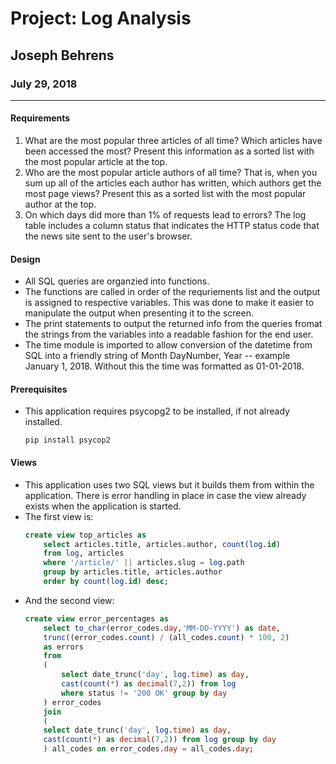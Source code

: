 # Project: Log Analysis

## Joseph Behrens

### July 29, 2018

---

#### Requirements

1.  What are the most popular three articles of all time? Which articles have been accessed the most? Present this information as a sorted list with the most popular article at the top.
2. Who are the most popular article authors of all time? That is, when you sum up all of the articles each author has written, which authors get the most page views? Present this as a sorted list with the most popular author at the top.
3. On which days did more than 1% of requests lead to errors? The log table includes a column status that indicates the HTTP status code that the news site sent to the user's browser.

#### Design

- All SQL queries are organzied into functions.
- The functions are called in order of the requriements list and the output is assigned to respective variables. This was done to make it easier to manipulate the output when presenting it to the screen.
- The print statements to output the returned info from the queries fromat the strings from the variables into a readable fashion for the end user.
- The time module is imported to allow conversion of the datetime from SQL into a friendly string of Month DayNumber, Year -- example January 1, 2018. Without this the time was formatted as 01-01-2018.

#### Prerequisites

- This application requires psycopg2 to be installed, if not already installed.
    ```
    pip install psycop2
    ```

#### Views

- This application uses two SQL views but it builds them from within the application. There is error handling in place in case the view already exists when the application is started.
- The first view is:
    ```sql
    create view top_articles as
        select articles.title, articles.author, count(log.id)
        from log, articles
        where '/article/' || articles.slug = log.path
        group by articles.title, articles.author
        order by count(log.id) desc;
    ```
- And the second view:
    ```sql
    create view error_percentages as
        select to_char(error_codes.day,'MM-DD-YYYY') as date,
        trunc((error_codes.count) / (all_codes.count) * 100, 2)
        as errors
        from
        (
            select date_trunc('day', log.time) as day,
            cast(count(*) as decimal(7,2)) from log
            where status != '200 OK' group by day
        ) error_codes
        join
        (
        select date_trunc('day', log.time) as day,
        cast(count(*) as decimal(7,2)) from log group by day
        ) all_codes on error_codes.day = all_codes.day;
    ```
